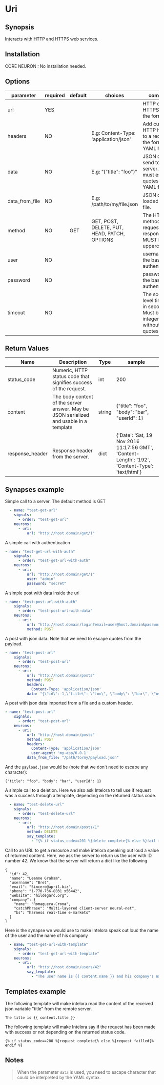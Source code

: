 # Uri

## Synopsis

Interacts with HTTP and HTTPS web services.

## Installation

CORE NEURON : No installation needed.  

## Options

| parameter      | required | default | choices                                      | comment                                                                    |
|----------------|----------|---------|----------------------------------------------|----------------------------------------------------------------------------|
| url            | YES      |         |                                              | HTTP or HTTPS URL in the form (http|https)://host.domain[:port]/path       |
| headers        | NO       |         | E.g: Content-Type: 'application/json'        | Add custom HTTP headers to a request in the format of a YAML hash          |
| data           | NO       |         | E.g: "{\"title\": \"foo\"}"                  | JSON data to send to the server. You must escape quotes in the YAML file.  |
| data_from_file | NO       |         | E.g: /path/to/my/file.json                   | JSON data loaded from a file.                                              |
| method         | NO       | GET     | GET, POST, DELETE, PUT, HEAD, PATCH, OPTIONS | The HTTP method of the request or response. It MUST be uppercase.          |
| user           | NO       |         |                                              | username for the basic authentication.                                     |
| password       | NO       |         |                                              | passwordfor the basic authentication.                                      |
| timeout        | NO       |         |                                              | The socket level timeout in seconds. Must be an integer without quotes     |


## Return Values

| Name            | Description                                                                            | Type   | sample                                                                                          |
|-----------------|----------------------------------------------------------------------------------------|--------|-------------------------------------------------------------------------------------------------|
| status_code     | Numeric, HTTP status code that signifies success of the request.                       | int    | 200                                                                                             |
| content         | The body content of the server answer. May be JSON serialized and usable in a template | string | {"title": "foo", "body": "bar", "userId": 1}                                                    |
| response_header | Response header from the server.                                                       | dict   | {'Date': 'Sat, 19 Nov 2016 11:17:56 GMT', 'Content-Length': '192', 'Content-Type': 'text/html'} |

## Synapses example

Simple call to a server. The default method is GET
```yml
  - name: "test-get-url"
    signals:
      - order: "test-get-url"
    neurons:
      - uri:
          url: "http://host.domain/get/1"             
```

A simple call with authentication
```yml
- name: "test-get-url-with-auth"
    signals:
      - order: "test-get-url-with-auth"
    neurons:
      - uri:
          url: "http://host.domain/get/1"        
          user: "admin"
          password: "secret"
```

A simple post with data inside the url 
```yml
- name: "test-post-url-with-auth"
    signals:
      - order: "test-post-url-with-data"
    neurons:
      - uri:
          url: "http://host.domain/login?email=user@host.domain&password=foobar123" 
          method: POST          
```

A post with json data. Note that we need to escape quotes from the payload.
```yml
- name: "test-post-url"
    signals:
      - order: "test-post-url"
    neurons:
      - uri:
          url: "http://host.domain/posts"
          method: POST
          headers:            
            Content-Type: 'application/json'      
          data: "{\"id\": 1,\"title\": \"foo\", \"body\": \"bar\", \"userId\": 1}"         
```

A post with json data imported from a file and a custom header.
```yml
- name: "test-post-url"
    signals:
      - order: "test-post-url"
    neurons:
      - uri:
          url: "http://host.domain/posts"
          method: POST
          headers:            
            Content-Type: 'application/json'
            user-agent: 'my-app/0.0.1'
          data_from_file: "/path/to/my/payload.json"        
```

And the `payload.json` would be (note that we don't need to escape any character):
```
{"title": "foo", "body": "bar", "userId": 1}
```

A simple call to a deletion. Here we also ask Intelora to tell use if request was a success through a template, depending on the returned status code.
```yml
  - name: "test-delete-url"
    signals:
      - order: "test-delete-url"
    neurons:
      - uri:
          url: "http://host.domain/posts/1"
          method: DELETE          
          say_template:
            - "{% if status_code==201 %}delete complete{% else %}fail to delete{% endif %}"
```

Call to an URL to get a resource and make intelora speaking out loud a value of returned content.
Here, we ask the server to return us the user with ID number 42. We know that the server will return a dict like the following
```
{
  "id": 42,
  "name": "Leanne Graham",
  "username": "Bret",
  "email": "Sincere@april.biz",
  "phone": "1-770-736-8031 x56442",
  "website": "hildegard.org",
  "company": {
    "name": "Romaguera-Crona",
    "catchPhrase": "Multi-layered client-server neural-net",
    "bs": "harness real-time e-markets"
  }
}
```

Here is the synapse we would use to make Intelora speak out loud the name of the user and the name of his company
```yml
  - name: "test-get-url-with-template"
    signals:
      - order: "test-get-url-with-template"
    neurons:
      - uri:
          url: "http://host.domain/users/42"                
          say_template:
            - "The user name is {{ content.name }} and his company's name is {{ content.company.name }}"
```


## Templates example 

The following template will make intelora read the content of the received json variable "title" from the remote server.
```
The title is {{ content.title }}
```

The following template will make Intelora say if the request has been made with success or not depending on the returned status code.
```
{% if status_code==200 %}request complete{% else %}request failled{% endif %}
```

## Notes
> When the parameter `data` is used, you need to escape character that could be interpreted by the YAML syntax.
